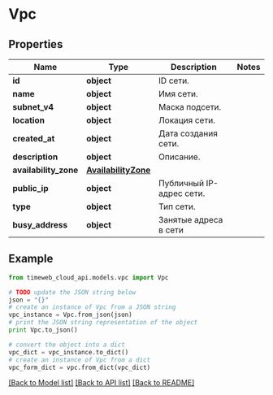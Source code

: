 # Vpc


## Properties
Name | Type | Description | Notes
------------ | ------------- | ------------- | -------------
**id** | **object** | ID сети. | 
**name** | **object** | Имя сети. | 
**subnet_v4** | **object** | Маска подсети. | 
**location** | **object** | Локация сети. | 
**created_at** | **object** | Дата создания сети. | 
**description** | **object** | Описание. | 
**availability_zone** | [**AvailabilityZone**](AvailabilityZone.md) |  | 
**public_ip** | **object** | Публичный IP-адрес сети. | 
**type** | **object** | Тип сети. | 
**busy_address** | **object** | Занятые адреса в сети | 

## Example

```python
from timeweb_cloud_api.models.vpc import Vpc

# TODO update the JSON string below
json = "{}"
# create an instance of Vpc from a JSON string
vpc_instance = Vpc.from_json(json)
# print the JSON string representation of the object
print Vpc.to_json()

# convert the object into a dict
vpc_dict = vpc_instance.to_dict()
# create an instance of Vpc from a dict
vpc_form_dict = vpc.from_dict(vpc_dict)
```
[[Back to Model list]](../README.md#documentation-for-models) [[Back to API list]](../README.md#documentation-for-api-endpoints) [[Back to README]](../README.md)



